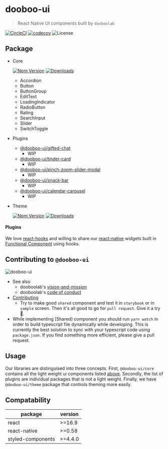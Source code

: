 # dooboo-ui

> React Native UI components built by `dooboolab`

[![CircleCI](https://circleci.com/gh/dooboolab/dooboo-ui/core.svg?style=shield)](https://circleci.com/gh/dooboolab/dooboo-ui)
[![codecov](https://codecov.io/gh/dooboolab/dooboo-ui/branch/master/graph/badge.svg)](https://codecov.io/gh/dooboolab/dooboo-ui)
![License](http://img.shields.io/npm/l/@dooboo-ui/core.svg?style=flat-square)

## Package

* Core

  [![Npm Version](http://img.shields.io/npm/v/@dooboo-ui/core.svg?style=flat-square)](https://npmjs.org/package/@dooboo-ui/core)
  [![Downloads](http://img.shields.io/npm/dm/@dooboo-ui/core.svg?style=flat-square)](https://npmjs.org/package/@dooboo-ui/core)

  - Accordion
  - Button
  - ButtonGroup
  - EditText
  - LoadingIndicator
  - RadioButton
  - Rating
  - SearchInput
  - Slider
  - SwitchToggle

* Plugins

  - [@dooboo-ui/gifted-chat]()
    * WIP
  - [@dooboo-ui/tinder-card]()
    * WIP
  - [@dooboo-ui/pinch-zoom-slider-modal]()
    * WIP
  - [@dooboo-ui/snack-bar]()
    * WIP
  - [@dooboo-ui/calendar-carousel]()
    * WIP

* Theme

  [![Npm Version](http://img.shields.io/npm/v/@dooboo-ui/theme.svg?style=flat-square)](https://npmjs.org/package/@dooboo-ui/theme)
  [![Downloads](http://img.shields.io/npm/dm/@dooboo-ui/theme.svg?style=flat-square)](https://npmjs.org/package/@dooboo-ui/theme)

#### Plugins

We love [react-hooks](https://code.fb.com/open-source/react-hooks) and willing to share our [react-native](https://facebook.github.io/react-native) widgets built in [Functional Component](https://logrocket.com/blog/pure-functional-components) using hooks.


## Contributing to `@dooboo-ui`

![dooboo-ui](https://user-images.githubusercontent.com/27461460/73331047-ea876400-42a5-11ea-9c9c-1c997eb961be.png)

- See also
  - dooboolab's [vision-and-mission](https://github.com/dooboolab/dooboolab.com/blob/master/vision-and-mission.md)
  - dooboolab's [code of conduct](https://github.com/dooboolab/dooboolab.com/blob/master/code-of-conduct.md)
- [Contributing](CONTRIBUTING.md)
  - Try to make good `shared` component and test it in `storybook` or in `sample` screen. Then it's all good to go for `pull request`. Give it a try :blossom:.
- While implementing [Shared] component you should run `yarn watch` in order to build typescript file dynamically while developing. This is currently the best solution to sync with your typescript code using `package.json`. If you find something more efficient, please give a pull request.

## Usage

Our libraries are distinguised into three concepts.
First, `@dooboo-ui/core` contains all the light weight ui components listed [above](#Package).
Secondly, the list of plugins are individual packages that is not a light weight.
Finally, we have `@dooboo-ui/theme` package that controls theming more easily.


## Compatability
| package           | version |
|-------------------|---------|
| react             | >=16.9  |
| react-native      | >=0.58  |
| styled-components | >=4.4.0 |

